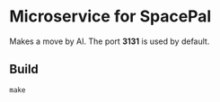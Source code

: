 # Microservice for SpacePal
Makes a move by AI. The port **3131** is used by default.

## Build
`make`